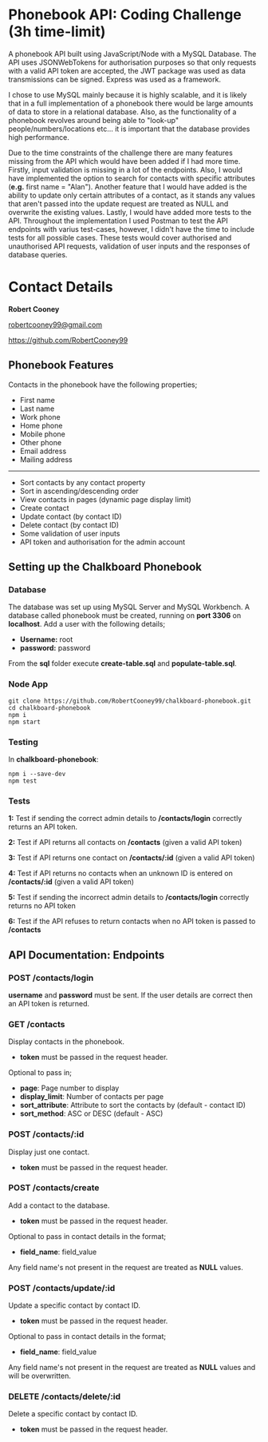 # Phonebook API: Coding Challenge (3h time-limit)

A phonebook API built using JavaScript/Node with a MySQL Database. The API uses JSONWebTokens for authorisation purposes so that only requests with a valid API token are accepted, the JWT package was used as data transmissions can be signed. Express was used as a framework.

I chose to use MySQL mainly because it is highly scalable, and it is likely that in a full implementation of a phonebook there would be large amounts of data to store in a relational database. Also, as the functionality of a phonebook revolves around being able to "look-up" people/numbers/locations etc... it is important that the database provides high performance.

Due to the time constraints of the challenge there are many features missing from the API which would have been added if I had more time. Firstly, input validation is missing in a lot of the endpoints. Also, I would have implemented the option to search for contacts with specific attributes (**e.g.** first name = "Alan"). Another feature that I would have added is the ability to update only certain attributes of a contact, as it stands any values that aren't passed into the update request are treated as NULL and overwrite the existing values. Lastly, I would have added more tests to the API. Throughout the implementation I used Postman to test the API endpoints with varius test-cases, however, I didn't have the time to include tests for all possible cases. These tests would cover authorised and unauthorised API requests, validation of user inputs and the responses of database queries.

# Contact Details

**Robert Cooney**

robertcooney99@gmail.com

https://github.com/RobertCooney99



## Phonebook Features

Contacts in the phonebook have the following properties;

- First name
- Last name
- Work phone
- Home phone
- Mobile phone
- Other phone
- Email address
- Mailing address

--------------------

- Sort contacts by any contact property
- Sort in ascending/descending order
- View contacts in pages (dynamic page display limit)
- Create contact
- Update contact (by contact ID)
- Delete contact (by contact ID)
- Some validation of user inputs
- API token and authorisation for the admin account

## Setting up the Chalkboard Phonebook

### Database

The database was set up using MySQL Server and MySQL Workbench. A database called phonebook must be created, running on **port 3306** on **localhost**. Add a user with the following details;

- **Username:** root
- **password:** password

From the **sql** folder execute **create-table.sql** and **populate-table.sql**.

### Node App

```
git clone https://github.com/RobertCooney99/chalkboard-phonebook.git
cd chalkboard-phonebook
npm i
npm start
```

### Testing

In **chalkboard-phonebook**:

```
npm i --save-dev
npm test
```

### Tests

**1:** Test if sending the correct admin details to **/contacts/login** correctly returns an API token.

**2:** Test if API returns all contacts on **/contacts** (given a valid API token)

**3:** Test if API returns one contact on **/contacts/:id** (given a valid API token)

**4:** Test if API returns no contacts when an unknown ID is entered on **/contacts/:id** (given a valid API token)

**5:** Test if sending the incorrect admin details to **/contacts/login** correctly returns no API token

**6:** Test if the API refuses to return contacts when no API token is passed to **/contacts**

## API Documentation: Endpoints

### POST /contacts/login

**username** and **password** must be sent. If the user details are correct then an API token is returned.

### GET /contacts

Display contacts in the phonebook.

- **token** must be passed in the request header.

Optional to pass in;

- **page**: Page number to display
- **display_limit**: Number of contacts per page
- **sort_attribute**: Attribute to sort the contacts by (default - contact ID)
- **sort_method**: ASC or DESC (default - ASC)

### POST /contacts/:id

Display just one contact.

- **token** must be passed in the request header.

### POST /contacts/create

Add a contact to the database.

- **token** must be passed in the request header.

Optional to pass in contact details in the format;

- **field_name**: field_value

Any field name's not present in the request are treated as **NULL** values.

### POST /contacts/update/:id

Update a specific contact by contact ID.

- **token** must be passed in the request header.

Optional to pass in contact details in the format;

- **field_name**: field_value

Any field name's not present in the request are treated as **NULL** values and will be overwritten.

### DELETE /contacts/delete/:id

Delete a specific contact by contact ID.

- **token** must be passed in the request header.




